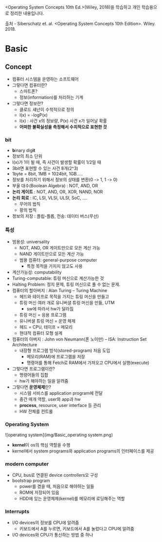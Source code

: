 <Operating System Concepts 10th Ed.>(Wiley, 2018)을 학습하고 개인 학습용으로 정리한 내용입니다.

출처 - Siberschatz et. al. <Operating System Concepts 10th Edition>. Wiley. 2018.

# Basic

## Concept

* 컴퓨터 시스템을 운영하는 소프트웨어
* 그렇다면 컴퓨터란?
  * 스마트폰?
  * 정보(information)를 처리하는 기계
* 그렇다면 정보란?
  * 클로드 섀넌이 수학적으로 정의
  * l(x) = -logP(x)
  * l(x) : 사건 x의 정보량, P(x) 사건 x가 일어날 확률
  * **어떠한 불확실성을 측정해서 수치적으로 표현한 것**

### bit

* **b**inary dig**it**
* 정보의 최소 단위
* l(x)가 1이 될 때, 즉 사건이 발생할 확률이 1/2일 때
* 3bit면 표현할 수 있는 사건 8개(2^3)
* 1byte = 8bit, 1MB = 1024bit, 1GB.....
* 정보를 처리하기 위해서 정보의 상태를 변환(0 -> 1, 1 -> 0)
* 부울 대수(Boolean Algebra) : NOT, AND, OR
* **논리 게이트** : NOT, AND, OR, XOR, NAND, NOR
* **논리 회로** : IC, LSI, VLSI, ULSI, SoC, .... 
  * 무어의 법칙
  * 황의 법칙
* 정보의 저장 : 플립-플롭, 전송: 데이터 버스(무선)



### 특성

* 범용성: universality
  * NOT, AND, OR 게이트만으로 모든 계산 가능
  * NAND 게이트만으로 모든 계산 가능
  * 범용 컴퓨터: general-purpose computer
    * 특정 목적을 가지지 않고도 사용
* 계산가능성: computability
* Turing-computable: 튜링 머신으로 계산가능한 것
* Halting Problem: 정지 문제, 튜링 머신으로 풀 수 없는 문제.
* 컴퓨터의 할아버지 : Alan Turing – Turing Machine
  * 헤드와 테이프로 목적을 가지는 튜링 머신을 만들고
  * 튜링 머신 여러 개로 유니버셜 튜링 머신을 만듦, UTM
    * sw에 따라서 hw가 달라짐
  * 튜링 머신 =  응용 프로그램
  * 유니버셜 튜링 머신 = 운영 체제
  * 헤드 = CPU, 테이프 = 메모리
  * 현대적 컴퓨터 모형 설계
* 컴퓨터의 아버지 : John von Neumann(폰 노이만) – ISA: Instruction Set Architecture
  * 내장형 프로그램 방식(stored-program) 처음 도입
    * 메모리(RAM)에 프로그램을 저장
    * 명령어를 통해 Fetch로 RAM에서 가져오고 CPU에서 실행(execute)
* 그렇다면 프로그램이란?
  * 명령어들의 집합
  * hw가 해야하는 일을 알려줌
* 그렇다면 **운영체제**란?
  * 시스템 서비스를 application program에 전달
  * 중간 매개 역할, user와 app과 hw
  * **process**,  resource, user interface 등 관리
  * HW 전체를 컨트롤



### Operating System

![operating system](img/Basic_operating system.png)

* **kernel**이 os의 핵심 역할을 수행
* kernel에서 system programs와 application programs의 인터페이스를 제공

### modern computer

* CPU, bus로 연결된 device controllers오 구성
* bootstrap program
  * power를 켰을 때, 처음으로 해야하는 일들
  * ROM에 저장되어 있음
  * HDD에 있는 운영체제(kernel)를 메모리에 로딩해주는 역할

### Interrupts

* I/O devices의 정보를 CPU에 알려줌
  * 키보드에서 A를 누르면, 키보드에서 A를 눌렀다고 CPU에 알려줌
* I/O devices와 CPU가 통신하는 방법 중 하나